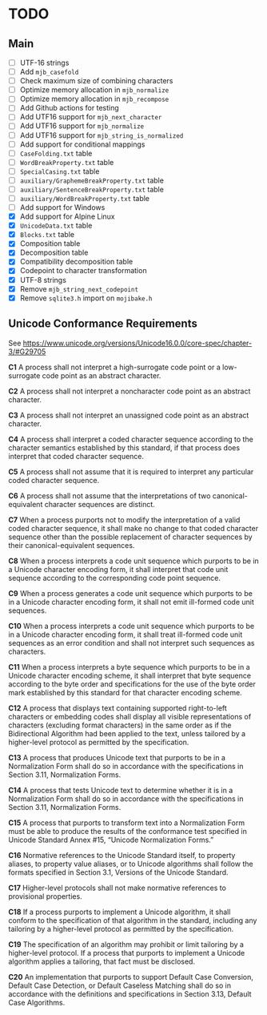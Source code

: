 # TODO

## Main

- [ ] UTF-16 strings
- [ ] Add `mjb_casefold`
- [ ] Check maximum size of combining characters
- [ ] Optimize memory allocation in `mjb_normalize`
- [ ] Optimize memory allocation in `mjb_recompose`
- [ ] Add Github actions for testing
- [ ] Add UTF16 support for `mjb_next_character`
- [ ] Add UTF16 support for `mjb_normalize`
- [ ] Add UTF16 support for `mjb_string_is_normalized`
- [ ] Add support for conditional mappings
- [ ] `CaseFolding.txt` table
- [ ] `WordBreakProperty.txt` table
- [ ] `SpecialCasing.txt` table
- [ ] `auxiliary/GraphemeBreakProperty.txt` table
- [ ] `auxiliary/SentenceBreakProperty.txt` table
- [ ] `auxiliary/WordBreakProperty.txt` table
- [ ] Add support for Windows
- [x] Add support for Alpine Linux
- [x] `UnicodeData.txt` table
- [x] `Blocks.txt` table
- [x] Composition table
- [x] Decomposition table
- [x] Compatibility decomposition table
- [x] Codepoint to character transformation
- [x] UTF-8 strings
- [x] Remove `mjb_string_next_codepoint`
- [x] Remove `sqlite3.h` import on `mojibake.h`

## Unicode Conformance Requirements

See https://www.unicode.org/versions/Unicode16.0.0/core-spec/chapter-3/#G29705

**C1** A process shall not interpret a high-surrogate code point or a low-surrogate code point
as an abstract character.

**C2** A process shall not interpret a noncharacter code point as an abstract character.

**C3** A process shall not interpret an unassigned code point as an abstract character.

**C4** A process shall interpret a coded character sequence according to the character semantics
established by this standard, if that process does interpret that coded character sequence.

**C5** A process shall not assume that it is required to interpret any particular coded character
sequence.

**C6** A process shall not assume that the interpretations of two canonical-equivalent character
sequences are distinct.

**C7** When a process purports not to modify the interpretation of a valid coded character sequence,
it shall make no change to that coded character sequence other than the possible replacement of
character sequences by their canonical-equivalent sequences.

**C8** When a process interprets a code unit sequence which purports to be in a Unicode character
encoding form, it shall interpret that code unit sequence according to the corresponding code point
sequence.

**C9** When a process generates a code unit sequence which purports to be in a Unicode character
encoding form, it shall not emit ill-formed code unit sequences.

**C10** When a process interprets a code unit sequence which purports to be in a Unicode character
encoding form, it shall treat ill-formed code unit sequences as an error condition and shall not
interpret such sequences as characters.

**C11** When a process interprets a byte sequence which purports to be in a Unicode character
encoding scheme, it shall interpret that byte sequence according to the byte order and
specifications for the use of the byte order mark established by this standard for that character
encoding scheme.

**C12** A process that displays text containing supported right-to-left characters or embedding
codes shall display all visible representations of characters (excluding format characters) in the
same order as if the Bidirectional Algorithm had been applied to the text, unless tailored by a
higher-level protocol as permitted by the specification.

**C13** A process that produces Unicode text that purports to be in a Normalization Form shall do so
in accordance with the specifications in Section 3.11, Normalization Forms.

**C14** A process that tests Unicode text to determine whether it is in a Normalization Form shall
do so in accordance with the specifications in Section 3.11, Normalization Forms.

**C15** A process that purports to transform text into a Normalization Form must be able to produce
the results of the conformance test specified in Unicode Standard Annex #15, “Unicode Normalization
Forms.”

**C16** Normative references to the Unicode Standard itself, to property aliases, to property value
aliases, or to Unicode algorithms shall follow the formats specified in Section 3.1, Versions of the
Unicode Standard.

**C17** Higher-level protocols shall not make normative references to provisional properties.

**C18** If a process purports to implement a Unicode algorithm, it shall conform to the
specification of that algorithm in the standard, including any tailoring by a higher-level protocol
as permitted by the specification.

**C19** The specification of an algorithm may prohibit or limit tailoring by a higher-level
protocol. If a process that purports to implement a Unicode algorithm applies a tailoring, that fact
must be disclosed.

**C20** An implementation that purports to support Default Case Conversion, Default Case Detection,
or Default Caseless Matching shall do so in accordance with the definitions and specifications in
Section 3.13, Default Case Algorithms.
